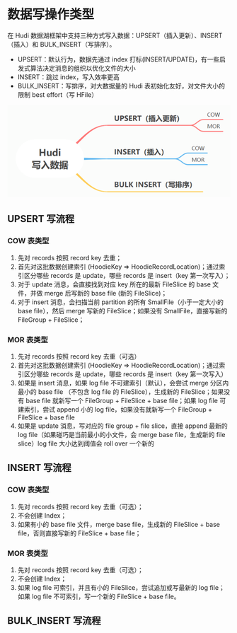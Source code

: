 # 数据写操作类型

在 Hudi 数据湖框架中支持三种方式写入数据：UPSERT（插入更新）、INSERT（插入）和 BULK_INSERT（写排序）。

- UPSERT：默认行为，数据先通过 index 打标(INSERT/UPDATE)，有一些启发式算法决定消息的组织以优化文件的大小
- INSERT：跳过 index，写入效率更高
- BULK_INSERT：写排序，对大数据量的 Hudi 表初始化友好，对文件大小的限制 best effort（写 HFile）

![](images/写操作类型-20221208155104.png)

## UPSERT 写流程

### COW 表类型

1. 先对 records 按照 record key 去重；
2. 首先对这批数据创建索引 (HoodieKey => HoodieRecordLocation)；通过索引区分哪些 records 是 update，哪些 records 是 insert（key 第一次写入）；
3. 对于 update 消息，会直接找到对应 key 所在的最新 FileSlice 的 base 文件，并做 merge 后写新的 base file (新的 FileSlice)；
4. 对于 insert 消息，会扫描当前 partition 的所有 SmallFile（小于一定大小的 base file），然后 merge 写新的 FileSlice；如果没有 SmallFile，直接写新的 FileGroup + FileSlice；

### MOR 表类型

1. 先对 records 按照 record key 去重（可选）
2. 首先对这批数据创建索引 (HoodieKey => HoodieRecordLocation)；通过索引区分哪些 records 是 update，哪些 records 是 insert（key 第一次写入）
3. 如果是 insert 消息，如果 log file 不可建索引（默认），会尝试 merge 分区内最小的 base file （不包含 log file 的 FileSlice），生成新的 FileSlice；如果没有 base file 就新写一个 FileGroup + FileSlice + base file；如果 log file 可建索引，尝试 append 小的 log file，如果没有就新写一个 FileGroup + FileSlice + base file
4. 如果是 update 消息，写对应的 file group + file slice，直接 append 最新的 log file（如果碰巧是当前最小的小文件，会 merge base file，生成新的 file slice）log file 大小达到阈值会 roll over 一个新的

## INSERT 写流程

### COW 表类型

1. 先对 records 按照 record key 去重（可选）；
2. 不会创建 Index；
3. 如果有小的 base file 文件，merge base file，生成新的 FileSlice + base file，否则直接写新的 FileSlice + base file；

### MOR 表类型

1. 先对 records 按照 record key 去重（可选）；
2. 不会创建 Index；
3. 如果 log file 可索引，并且有小的 FileSlice，尝试追加或写最新的 log file；如果 log file 不可索引，写一个新的 FileSlice + base file。

## BULK_INSERT 写流程

<!-- TODO -->